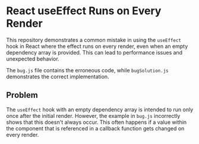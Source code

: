 # React useEffect Runs on Every Render
This repository demonstrates a common mistake in using the `useEffect` hook in React where the effect runs on every render, even when an empty dependency array is provided.  This can lead to performance issues and unexpected behavior.

The `bug.js` file contains the erroneous code, while `bugSolution.js` demonstrates the correct implementation.

## Problem
The `useEffect` hook with an empty dependency array is intended to run only once after the initial render. However, the example in `bug.js` incorrectly shows that this doesn't always occur.  This often happens if a value within the component that is referenced in a callback function gets changed on every render.